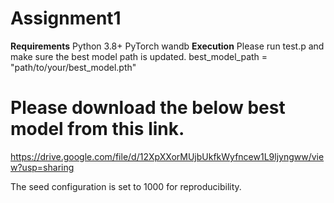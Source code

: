 # Assignment1

**Requirements**
Python 3.8+
PyTorch
wandb
**Execution**
Please run test.p and make sure the best model path is updated.
best_model_path = "path/to/your/best_model.pth"

# Please download the below best model from this link.
https://drive.google.com/file/d/12XpXXorMUjbUkfkWyfncew1L9ljyngww/view?usp=sharing

The seed configuration is set to 1000 for reproducibility.
